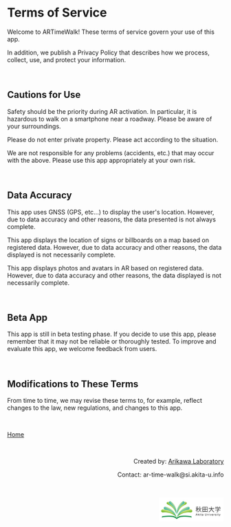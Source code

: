 # Terms of Service
Welcome to ARTimeWalk! These terms of service govern your use of this app.    

In addition, we publish a Privacy Policy that describes how we process, collect, use, and protect your information.

<br>

## Cautions for Use
Safety should be the priority during AR activation. In particular, it is hazardous to walk on a smartphone near a roadway. Please be aware of your surroundings.    

Please do not enter private property. Please act according to the situation.    

We are not responsible for any problems (accidents, etc.) that may occur with the above. Please use this app appropriately at your own risk.

<br>

## Data Accuracy
This app uses GNSS (GPS, etc...) to display the user's location. However, due to data accuracy and other reasons, the data presented is not always complete.    

This app displays the location of signs or billboards on a map based on registered data. However, due to data accuracy and other reasons, the data displayed is not necessarily complete.    

This app displays photos and avatars in AR based on registered data. However, due to data accuracy and other reasons, the data displayed is not necessarily complete.

<br>

## Beta App
This app is still in beta testing phase. If you decide to use this app, please remember that it may not be reliable or thoroughly tested. To improve and evaluate this app, we welcome feedback from users.

<br>

## Modifications to These Terms
From time to time, we may revise these terms to, for example, reflect changes to the law, new regulations, and changes to this app.

<br>

<p>
  <a href="https://artimewalk.github.io/site">Home</a>
</p>

<br>

<p style= 'text-align: right;'>
  Created by: <a href="https://top.ie.akita-u.ac.jp/lab/" target="_blank">Arikawa Laboratory</a>
</p>

<p style= 'text-align: right;'>
  Contact: ar-time-walk@si.akita-u.info
</p>

<br>

<p style= 'text-align: right;'>
  <a href="https://www.akita-u.ac.jp/honbu/" target="_blank"><img src="images/au_logo.jpg" width= "30%" ></a>
</p>
